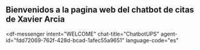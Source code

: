 ## Bienvenidos a la pagina web del chatbot de citas de Xavier Arcia

<script src="https://www.gstatic.com/dialogflow-console/fast/messenger/bootstrap.js?v=1"></script>
<df-messenger
  intent="WELCOME"
  chat-title="ChatbotUPS"
  agent-id="fdd72069-762f-428d-bcad-1afec55a9651"
  language-code="es"
></df-messenger>

